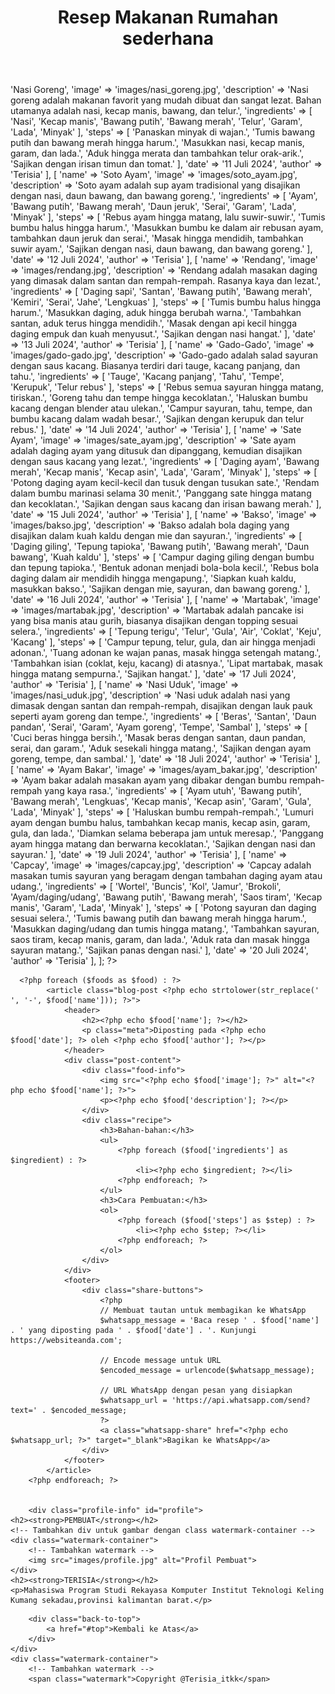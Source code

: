 <!DOCTYPE html>
<html lang="id">
<head>
    <meta charset="UTF-8">
    <meta name="viewport" content="width=device-width, initial-scale=1.0">
    <title>Resep Makanan Rumahan sederhana</title>
    <link rel="stylesheet" href="style.css">
</head>
<body>
    <header id="top">
        <h1>Resep Makanan Rumahan sederhana</h1>
    </header>
    <div class="container">
        <?php
        $foods = [
            [
                'name' => 'Nasi Goreng',
                'image' => 'images/nasi_goreng.jpg',
                'description' => 'Nasi goreng adalah makanan favorit yang mudah dibuat dan sangat lezat. Bahan utamanya adalah nasi, kecap manis, bawang, dan telur.',
                'ingredients' => [
                    'Nasi',
                    'Kecap manis',
                    'Bawang putih',
                    'Bawang merah',
                    'Telur',
                    'Garam',
                    'Lada',
                    'Minyak'
                ],
                'steps' => [
                    'Panaskan minyak di wajan.',
                    'Tumis bawang putih dan bawang merah hingga harum.',
                    'Masukkan nasi, kecap manis, garam, dan lada.',
                    'Aduk hingga merata dan tambahkan telur orak-arik.',
                    'Sajikan dengan irisan timun dan tomat.'
                ],
                'date' => '11 Juli 2024',
                'author' => 'Terisia'
            ],
            [
                'name' => 'Soto Ayam',
                'image' => 'images/soto_ayam.jpg',
                'description' => 'Soto ayam adalah sup ayam tradisional yang disajikan dengan nasi, daun bawang, dan bawang goreng.',
                'ingredients' => [
                    'Ayam',
                    'Bawang putih',
                    'Bawang merah',
                    'Daun jeruk',
                    'Serai',
                    'Garam',
                    'Lada',
                    'Minyak'
                ],
                'steps' => [
                    'Rebus ayam hingga matang, lalu suwir-suwir.',
                    'Tumis bumbu halus hingga harum.',
                    'Masukkan bumbu ke dalam air rebusan ayam, tambahkan daun jeruk dan serai.',
                    'Masak hingga mendidih, tambahkan suwir ayam.',
                    'Sajikan dengan nasi, daun bawang, dan bawang goreng.'
                ],
                'date' => '12 Juli 2024',
                'author' => 'Terisia'
            ],
            [
                'name' => 'Rendang',
                'image' => 'images/rendang.jpg',
                'description' => 'Rendang adalah masakan daging yang dimasak dalam santan dan rempah-rempah. Rasanya kaya dan lezat.',
                'ingredients' => [
                    'Daging sapi',
                    'Santan',
                    'Bawang putih',
                    'Bawang merah',
                    'Kemiri',
                    'Serai',
                    'Jahe',
                    'Lengkuas'
                ],
                'steps' => [
                    'Tumis bumbu halus hingga harum.',
                    'Masukkan daging, aduk hingga berubah warna.',
                    'Tambahkan santan, aduk terus hingga mendidih.',
                    'Masak dengan api kecil hingga daging empuk dan kuah menyusut.',
                    'Sajikan dengan nasi hangat.'
                ],
                'date' => '13 Juli 2024',
                'author' => 'Terisia'
            ],
            [
                'name' => 'Gado-Gado',
                'image' => 'images/gado-gado.jpg',
                'description' => 'Gado-gado adalah salad sayuran dengan saus kacang. Biasanya terdiri dari tauge, kacang panjang, dan tahu.',
                'ingredients' => [
                    'Tauge',
                    'Kacang panjang',
                    'Tahu',
                    'Tempe',
                    'Kerupuk',
                    'Telur rebus'
                ],
                'steps' => [
                    'Rebus semua sayuran hingga matang, tiriskan.',
                    'Goreng tahu dan tempe hingga kecoklatan.',
                    'Haluskan bumbu kacang dengan blender atau ulekan.',
                    'Campur sayuran, tahu, tempe, dan bumbu kacang dalam wadah besar.',
                    'Sajikan dengan kerupuk dan telur rebus.'
                ],
                'date' => '14 Juli 2024',
                'author' => 'Terisia'
            ],
            [
                'name' => 'Sate Ayam',
                'image' => 'images/sate_ayam.jpg',
                'description' => 'Sate ayam adalah daging ayam yang ditusuk dan dipanggang, kemudian disajikan dengan saus kacang yang lezat.',
                'ingredients' => [
                    'Daging ayam',
                    'Bawang merah',
                    'Kecap manis',
                    'Kecap asin',
                    'Lada',
                    'Garam',
                    'Minyak'
                ],
                'steps' => [
                    'Potong daging ayam kecil-kecil dan tusuk dengan tusukan sate.',
                    'Rendam dalam bumbu marinasi selama 30 menit.',
                    'Panggang sate hingga matang dan kecoklatan.',
                    'Sajikan dengan saus kacang dan irisan bawang merah.'
                ],
                'date' => '15 Juli 2024',
                'author' => 'Terisia'
            ],
            [
                'name' => 'Bakso',
                'image' => 'images/bakso.jpg',
                'description' => 'Bakso adalah bola daging yang disajikan dalam kuah kaldu dengan mie dan sayuran.',
                'ingredients' => [
                    'Daging giling',
                    'Tepung tapioka',
                    'Bawang putih',
                    'Bawang merah',
                    'Daun bawang',
                    'Kuah kaldu'
                ],
                'steps' => [
                    'Campur daging giling dengan bumbu dan tepung tapioka.',
                    'Bentuk adonan menjadi bola-bola kecil.',
                    'Rebus bola daging dalam air mendidih hingga mengapung.',
                    'Siapkan kuah kaldu, masukkan bakso.',
                    'Sajikan dengan mie, sayuran, dan bawang goreng.'
                ],
                'date' => '16 Juli 2024',
                'author' => 'Terisia'
            ],
            [
                'name' => 'Martabak',
                'image' => 'images/martabak.jpg',
                'description' => 'Martabak adalah pancake isi yang bisa manis atau gurih, biasanya disajikan dengan topping sesuai selera.',
                'ingredients' => [
                    'Tepung terigu',
                    'Telur',
                    'Gula',
                    'Air',
                    'Coklat',
                    'Keju',
                    'Kacang'
                ],
                'steps' => [
                    'Campur tepung, telur, gula, dan air hingga menjadi adonan.',
                    'Tuang adonan ke wajan panas, masak hingga setengah matang.',
                    'Tambahkan isian (coklat, keju, kacang) di atasnya.',
                    'Lipat martabak, masak hingga matang sempurna.',
                    'Sajikan hangat.'
                ],
                'date' => '17 Juli 2024',
                'author' => 'Terisia'
            ],
            [
                'name' => 'Nasi Uduk',
                'image' => 'images/nasi_uduk.jpg',
                'description' => 'Nasi uduk adalah nasi yang dimasak dengan santan dan rempah-rempah, disajikan dengan lauk pauk seperti ayam goreng dan tempe.',
                'ingredients' => [
                    'Beras',
                    'Santan',
                    'Daun pandan',
                    'Serai',
                    'Garam',
                    'Ayam goreng',
                    'Tempe',
                    'Sambal'
                ],
                'steps' => [
                    'Cuci beras hingga bersih.',
                    'Masak beras dengan santan, daun pandan, serai, dan garam.',
                    'Aduk sesekali hingga matang.',
                    'Sajikan dengan ayam goreng, tempe, dan sambal.'
                ],
                'date' => '18 Juli 2024',
                'author' => 'Terisia'
            ],
            [
    'name' => 'Ayam Bakar',
    'image' => 'images/ayam_bakar.jpg',
    'description' => 'Ayam bakar adalah masakan ayam yang dibakar dengan bumbu rempah-rempah yang kaya rasa.',
    'ingredients' => [
        'Ayam utuh',
        'Bawang putih',
        'Bawang merah',
        'Lengkuas',
        'Kecap manis',
        'Kecap asin',
        'Garam',
        'Gula',
        'Lada',
        'Minyak'
    ],
    'steps' => [
        'Haluskan bumbu rempah-rempah.',
        'Lumuri ayam dengan bumbu halus, tambahkan kecap manis, kecap asin, garam, gula, dan lada.',
        'Diamkan selama beberapa jam untuk meresap.',
        'Panggang ayam hingga matang dan berwarna kecoklatan.',
        'Sajikan dengan nasi dan sayuran.'
    ],
    'date' => '19 Juli 2024',
    'author' => 'Terisia'
],
[
    'name' => 'Capcay',
    'image' => 'images/capcay.jpg',
    'description' => 'Capcay adalah masakan tumis sayuran yang beragam dengan tambahan daging ayam atau udang.',
    'ingredients' => [
        'Wortel',
        'Buncis',
        'Kol',
        'Jamur',
        'Brokoli',
        'Ayam/daging/udang',
        'Bawang putih',
        'Bawang merah',
        'Saos tiram',
        'Kecap manis',
        'Garam',
        'Lada',
        'Minyak'
    ],
    'steps' => [
        'Potong sayuran dan daging sesuai selera.',
        'Tumis bawang putih dan bawang merah hingga harum.',
        'Masukkan daging/udang dan tumis hingga matang.',
        'Tambahkan sayuran, saos tiram, kecap manis, garam, dan lada.',
        'Aduk rata dan masak hingga sayuran matang.',
        'Sajikan panas dengan nasi.'
    ],
    'date' => '20 Juli 2024',
    'author' => 'Terisia'
],
        ];
        ?>

      <?php foreach ($foods as $food) : ?>
            <article class="blog-post <?php echo strtolower(str_replace(' ', '-', $food['name'])); ?>">
                <header>
                    <h2><?php echo $food['name']; ?></h2>
                    <p class="meta">Diposting pada <?php echo $food['date']; ?> oleh <?php echo $food['author']; ?></p>
                </header>
                <div class="post-content">
                    <div class="food-info">
                        <img src="<?php echo $food['image']; ?>" alt="<?php echo $food['name']; ?>">
                        <p><?php echo $food['description']; ?></p>
                    </div>
                    <div class="recipe">
                        <h3>Bahan-bahan:</h3>
                        <ul>
                            <?php foreach ($food['ingredients'] as $ingredient) : ?>
                                <li><?php echo $ingredient; ?></li>
                            <?php endforeach; ?>
                        </ul>
                        <h3>Cara Pembuatan:</h3>
                        <ol>
                            <?php foreach ($food['steps'] as $step) : ?>
                                <li><?php echo $step; ?></li>
                            <?php endforeach; ?>
                        </ol>
                    </div>
                </div>
                <footer>
                    <div class="share-buttons">
                        <?php
                        // Membuat tautan untuk membagikan ke WhatsApp
                        $whatsapp_message = 'Baca resep ' . $food['name'] . ' yang diposting pada ' . $food['date'] . '. Kunjungi https://websiteanda.com';

                        // Encode message untuk URL
                        $encoded_message = urlencode($whatsapp_message);

                        // URL WhatsApp dengan pesan yang disiapkan
                        $whatsapp_url = 'https://api.whatsapp.com/send?text=' . $encoded_message;
                        ?>
                        <a class="whatsapp-share" href="<?php echo $whatsapp_url; ?>" target="_blank">Bagikan ke WhatsApp</a>
                    </div>
                </footer>
            </article>
        <?php endforeach; ?>


        <div class="profile-info" id="profile">
    <h2><strong>PEMBUAT</strong></h2>
    <!-- Tambahkan div untuk gambar dengan class watermark-container -->
    <div class="watermark-container">
        <!-- Tambahkan watermark -->
        <img src="images/profile.jpg" alt="Profil Pembuat">
    </div>
    <h2><strong>TERISIA</strong></h2>
    <p>Mahasiswa Program Studi Rekayasa Komputer Institut Teknologi Keling Kumang sekadau,provinsi kalimantan barat.</p>
</div>

        <div class="back-to-top">
            <a href="#top">Kembali ke Atas</a>
        </div>
    </div>
    <div class="watermark-container">
        <!-- Tambahkan watermark -->
        <span class="watermark">Copyright @Terisia_itkk</span>
</body>
</html>
